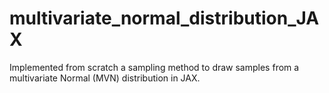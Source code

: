 # multivariate_normal_distribution_JAX
Implemented from scratch a sampling method to draw samples from a multivariate Normal (MVN) distribution in JAX.
